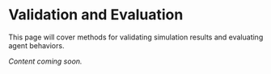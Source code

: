 # Validation and Evaluation

This page will cover methods for validating simulation results and evaluating agent behaviors.

*Content coming soon.*
